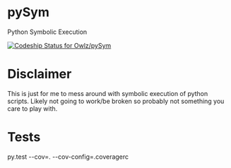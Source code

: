 # pySym
Python Symbolic Execution

[ ![Codeship Status for Owlz/pySym](https://codeship.com/projects/691a2930-c591-0133-c81b-4e8753dd3f97/status?branch=master)](https://codeship.com/projects/138556)

# Disclaimer
This is just for me to mess around with symbolic execution of python scripts. Likely not going to work/be broken so probably not something you care to play with.

# Tests
py.test --cov=. --cov-config=.coveragerc

